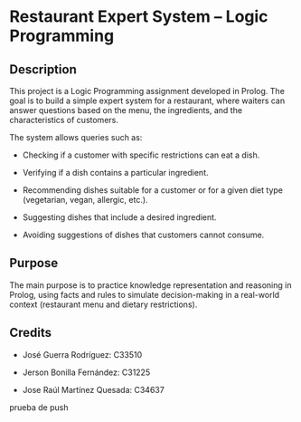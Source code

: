 # Restaurant Expert System – Logic Programming

## Description

This project is a Logic Programming assignment developed in Prolog.
The goal is to build a simple expert system for a restaurant, where waiters can answer questions based on the menu, the ingredients, and the characteristics of customers.

The system allows queries such as:

- Checking if a customer with specific restrictions can eat a dish.

- Verifying if a dish contains a particular ingredient.

- Recommending dishes suitable for a customer or for a given diet type (vegetarian, vegan, allergic, etc.).

- Suggesting dishes that include a desired ingredient.

- Avoiding suggestions of dishes that customers cannot consume.

## Purpose

The main purpose is to practice knowledge representation and reasoning in Prolog, using facts and rules to simulate decision-making in a real-world context (restaurant menu and dietary restrictions).

## Credits

- José Guerra Rodríguez: C33510

- Jerson Bonilla Fernández: C31225

- Jose Raúl Martínez Quesada: C34637

 prueba de push
